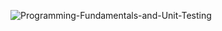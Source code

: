 
![Programming-Fundamentals-and-Unit-Testing](https://github.com/user-attachments/assets/8fda7daa-35b7-47af-b835-d9fc8856bc22)
